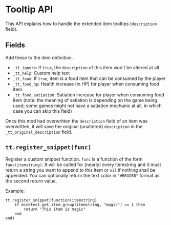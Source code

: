 # Tooltip API
This API explains how to handle the extended item tooltips (`description` field).

## Fields

Add these to the item definition.

* `_tt_ignore`: If `true`, the `description` of this item won't be altered at all
* `_tt_help`: Custom help text
* `_tt_food`: If `true`, item is a food item that can be consumed by the player
* `_tt_food_hp`: Health increase (in HP) for player when consuming food item
* `_tt_food_satiation`: Satiation increase for player when consuming food item (note: the meaning of satiation is depending on the game being used; some games might not have a satiation mechanic at all, in which case you can skip this field)

Once this mod had overwritten the `description` field of an item was overwritten, it will save the original (unaltered) `description` in the `_tt_original_description` field.

## `tt.register_snippet(func)`

Register a custom snippet function.
`func` is a function of the form `func(itemstring)`.
It will be called for (nearly) every itemstring and it must return a string you want to append to this item or `nil` if nothing shall be appended.
You can optionally return the text color in `"#RRGGBB"` format as the second return value.

Example:

```
tt.register_snippet(function(itemstring)
	if minetest.get_item_group(itemstring, "magic") == 1 then
		return "This item is magic"
	end
end)
```
